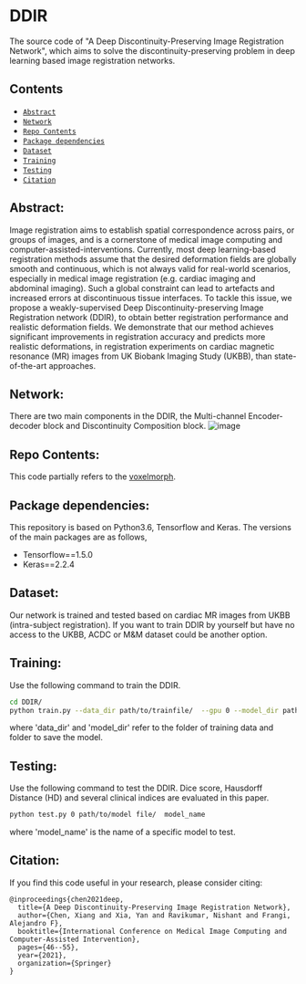 # DDIR
The source code of "A Deep Discontinuity-Preserving Image Registration Network", which aims to solve the discontinuity-preserving problem in deep learning based image registration networks.

## Contents
- <a href="#Abstract">`Abstract`</a>
- <a href="#Network">`Network`</a>
- <a href="#Repo Contents">`Repo Contents`</a>
- <a href="#Package dependencies">`Package dependencies`</a>
- <a href="#Dataset">`Dataset`</a>
- <a href="#Training">`Training`</a>
- <a href="#Testing">`Testing`</a>
- <a href="#Citation">`Citation`</a>

## Abstract:<a id="Abstract"/>
Image registration aims to establish spatial correspondence across pairs, or groups of images, and is a cornerstone of medical image computing and computer-assisted-interventions. Currently, most deep learning-based registration methods assume that the desired deformation fields are globally smooth and continuous, which is not always valid for real-world scenarios, especially in medical image registration (e.g. cardiac imaging and abdominal imaging). Such a global constraint can lead to artefacts and increased errors at discontinuous tissue interfaces. To tackle this issue, we propose a weakly-supervised Deep Discontinuity-preserving Image Registration network (DDIR), to obtain better registration performance and realistic deformation fields. We demonstrate that our method achieves significant improvements in registration accuracy and predicts more realistic deformations, in registration experiments on cardiac magnetic resonance (MR) images from UK Biobank Imaging Study (UKBB), than state-of-the-art approaches.

## Network:<a id="Network"/>
There are two main components in the DDIR, the Multi-channel Encoder-decoder block and Discontinuity Composition block.
![image](https://github.com/cistib/DDIR/blob/main/fig/DDIR.png)

## Repo Contents:<a id="Repo Contents"/>
This code partially refers to the [voxelmorph](https://github.com/voxelmorph/voxelmorph).

## Package dependencies:<a id="Package dependencies"/>
This repository is based on Python3.6, Tensorflow and Keras.
The versions of the main packages are as follows,
- Tensorflow==1.5.0
- Keras==2.2.4

## Dataset:<a id="Dataset"/>
Our network is trained and tested based on cardiac MR images from UKBB (intra-subject registration). If you want to train DDIR by yourself but have no access to the UKBB, ACDC or M&M dataset could be another option.

## Training:<a id="Training"/>
Use the following command to train the DDIR.
```sh
cd DDIR/
python train.py --data_dir path/to/trainfile/  --gpu 0 --model_dir path/to/model file/
```
where 'data_dir' and 'model_dir' refer to the folder of training data and folder to save the model.

## Testing:<a id="Testing"/>
Use the following command to test the DDIR. Dice score, Hausdorff Distance (HD) and several clinical indices are evaluated in this paper.
```sh
python test.py 0 path/to/model file/  model_name
```
where 'model_name' is the name of a specific model to test.


## Citation:<a id="Citation"/>
If you find this code useful in your research, please consider citing:
```
@inproceedings{chen2021deep,
  title={A Deep Discontinuity-Preserving Image Registration Network},
  author={Chen, Xiang and Xia, Yan and Ravikumar, Nishant and Frangi, Alejandro F},
  booktitle={International Conference on Medical Image Computing and Computer-Assisted Intervention},
  pages={46--55},
  year={2021},
  organization={Springer}
}
```
